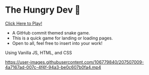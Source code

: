 # The Hungry Dev 🐍

<a href="https://the-hungry-dev.netlify.app" > Click Here to Play! </a>
- A GitHub commit themed snake game.
- This is a quick game for landing or loading pages. 
- Open to all, feel free to insert into your work!

Using Vanilla JS, HTML, and CSS



https://user-images.githubusercontent.com/106779840/207507009-4a7167ad-007c-4f4f-94a3-be0c607b0fa4.mp4

